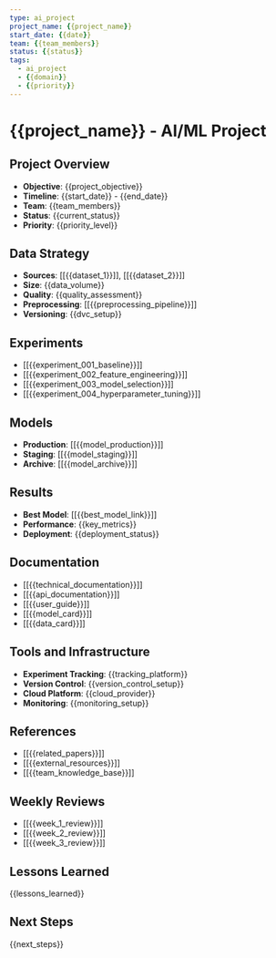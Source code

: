 ```yaml
---
type: ai_project
project_name: {{project_name}}
start_date: {{date}}
team: {{team_members}}
status: {{status}}
tags:
  - ai_project
  - {{domain}}
  - {{priority}}
---
```


# {{project_name}} - AI/ML Project

## Project Overview
- **Objective**: {{project_objective}}
- **Timeline**: {{start_date}} - {{end_date}}
- **Team**: {{team_members}}
- **Status**: {{current_status}}
- **Priority**: {{priority_level}}

## Data Strategy
- **Sources**: [[{{dataset_1}}]], [[{{dataset_2}}]]
- **Size**: {{data_volume}}
- **Quality**: {{quality_assessment}}
- **Preprocessing**: [[{{preprocessing_pipeline}}]]
- **Versioning**: {{dvc_setup}}

## Experiments
- [[{{experiment_001_baseline}}]]
- [[{{experiment_002_feature_engineering}}]]
- [[{{experiment_003_model_selection}}]]
- [[{{experiment_004_hyperparameter_tuning}}]]

## Models
- **Production**: [[{{model_production}}]]
- **Staging**: [[{{model_staging}}]]
- **Archive**: [[{{model_archive}}]]

## Results
- **Best Model**: [[{{best_model_link}}]]
- **Performance**: {{key_metrics}}
- **Deployment**: {{deployment_status}}

## Documentation
- [[{{technical_documentation}}]]
- [[{{api_documentation}}]]
- [[{{user_guide}}]]
- [[{{model_card}}]]
- [[{{data_card}}]]

## Tools and Infrastructure
- **Experiment Tracking**: {{tracking_platform}}
- **Version Control**: {{version_control_setup}}
- **Cloud Platform**: {{cloud_provider}}
- **Monitoring**: {{monitoring_setup}}

## References
- [[{{related_papers}}]]
- [[{{external_resources}}]]
- [[{{team_knowledge_base}}]]

## Weekly Reviews
- [[{{week_1_review}}]]
- [[{{week_2_review}}]]
- [[{{week_3_review}}]]

## Lessons Learned
{{lessons_learned}}

## Next Steps
{{next_steps}}